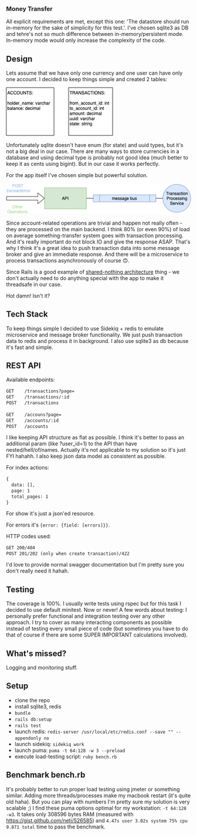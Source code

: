 ### Money Transfer

All explicit requirements are met, except this one: 'The datastore should run in-memory for the sake of simplicity for this test.'. I've chosen sqlite3 as DB and tehre's not so much difference between in-memory/persistent mode. In-memory mode would only increase the complexity of the code.

## Design

Lets assume that we have only one currency and one user can have only one account.
I decided to keep things simple and created 2 tables:

![pic2](public/pic2.png)

Unfortunately sqlite doesn't have enum (for state) and uuid types, but it's not a big deal in our case.
There are many ways to store currencies in a database and using decimal type is probably not good idea (much better to keep it as cents using bigint). But in our case it works perfectly.

For the app itself I've chosen simple but powerful solution.

![pic1](public/pic1.png)

Since account-related operations are trivial and happen not really often - they are processed on the main backend. I think 80% (or even 90%) of load on average something-transfer system goes with transaction processing. And it's really important do not block IO and give the response ASAP. That's why I think it's a great idea to push transaction data into some message broker and give an immediate response. And there will be a microservice to process transactions asynchronously of course 🙃.

Since Rails is a good example of [shared-nothing architecture](https://en.wikipedia.org/wiki/Shared-nothing_architecture) thing - we don't actually need to do anything special with the app to make it threadsafe in our case.

Hot damn! Isn't it?

## Tech Stack

To keep things simple I decided to use Sidekiq + redis to emulate microservice and message broker functionality. We just push transaction data to redis and process it in background. I also use sqlite3 as db because it's fast and simple.

## REST API
Available endpoints:
```
GET    /transactions?page=
GET    /transactions/:id
POST   /transactions

GET    /accouns?page=
GET    /accounts/:id
POST   /accounts
```

I like keeping API structure as flat as possible. I think it's better to pass an additional param (like ?user_id=1) to the API than have nested/hell/of/names. Actually it's not applicable to my solution so it's just FYI hahahh. I also keep json data model as consistent as possible.

For index actions: 
```
{
  data: [],
  page: 1
  total_pages: 1
}
```

For show it's just a json'ed resource.

For errors it's `{error: {field: [errors]}}`.

HTTP codes used:
```
GET 200/404
POST 201/202 (only when create transaction)/422
```

I'd love to provide normal swagger documentation but I'm pretty sure you don't really need it hahah.

## Testing

The coverage is 100%.
I usually write tests using rspec but for this task I decided to use default minitest. Now or never!
A few words about testing: I personally prefer functional and integration testing over any other approach. I try to cover as many interacting components as possible instead of testing every small piece of code (but sometimes you have to do that of course if there are some SUPER IMPORTANT calculations involved).

## What's missed?
Logging and monitoring stuff.

## Setup
- clone the repo
- install sqlite3, redis
- `bundle`
- `rails db:setup`
- `rails test`
- launch redis: `redis-server /usr/local/etc/redis.conf --save "" --appendonly no`
- launch sidekiq: `sidekiq work`
- launch puma: `puma -t 64:128 -w 3 --preload`
- execute load-testing script: `ruby bench.rb`

## Benchmark bench.rb
It's probably better to run proper load testing using jmeter or something similar. Adding more threads/processes make my macbook restart (it's quite old haha). But you can play with numbers I'm pretty sure my solution is very scalable ;)
I find these puma options optimal for my workstation: `-t 64:128 -w3`. It takes only 308596 bytes RAM (measured with https://gist.github.com/netj/526585) and `4.47s user 3.02s system 75% cpu 9.871 total` time to pass the benchmark.

